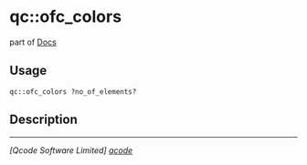 qc::ofc_colors
==============

part of [Docs](.)

Usage
-----
`qc::ofc_colors ?no_of_elements?`

Description
-----------


----------------------------------
*[Qcode Software Limited] [qcode]*

[qcode]: http://www.qcode.co.uk "Qcode Software"